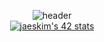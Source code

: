 

<div align="center">
  

  ![header](https://capsule-render.vercel.app/api?type=slice&color=F8DA0C&height=300&section=header&text=Andrew%20The%20Teacher&fontSize=90&fontColor=D9941E)
  </br>
  [![jaeskim's 42 stats](https://badge42.herokuapp.com/api/stats/pbolton)](https://github.com/AndrewTheTeacher/badge42)

</div>
